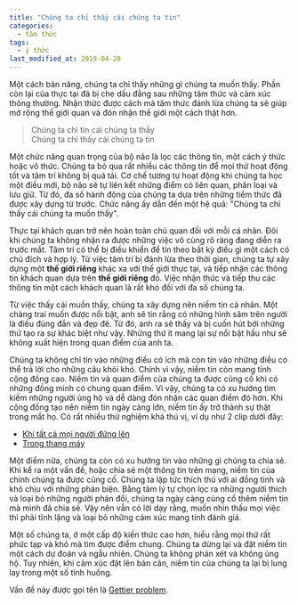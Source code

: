 ```yaml
---
title: "Chúng ta chỉ thấy cái chúng ta tin"
categories:
  - tâm thức
tags:
  - ý thức
last_modified_at: 2019-04-20
---
```


Một cách bản năng, chúng ta chỉ thấy những gì chúng ta muốn thấy. Phần còn lại của thực tại đã bị che dấu đằng sau những tâm thức và cảm xúc thông thường. Nhận thức được cách mà tâm thức đánh lừa chúng ta sẽ giúp mở rộng thế giới quan và đón nhận thế giới một cách thật hơn.

> Chúng ta chỉ tin cái chúng ta thấy  
> Chúng ta chỉ thấy cái chúng ta tin

Một chức năng quan trọng của bộ não là lọc các thông tin, một cách ý thức hoặc vô thức. Chúng ta bỏ qua rất nhiều các thông tin để mọi thứ hoạt động tốt và tâm trí không bị quá tải. Cơ chế tương tự hoạt động khi chúng ta học một điều mới, bộ não sẽ tự liên kết những điểm có liên quan, phân loại và lưu giữ. Từ đó, đa số hành động của chúng ta dựa trên những tiềm thức đã được xây dựng từ trước. Chức năng ấy dẫn đến một hệ quả: "Chúng ta chỉ thấy cái chúng ta muốn thấy".
 
Thực tại khách quan trở nên hoàn toàn chủ quan đối với mỗi cá nhân. Đôi khi chúng ta không nhận ra được những việc vô cùng rõ ràng đang diễn ra trước mắt. Tâm trí có thể bị điều khiển để tin theo bất kỳ điều gì một cách có chủ đích và hợp lý. Từ việc tâm trí bị đánh lừa theo thời gian, chúng ta tự xây dựng một **thế giới riêng** khác xa với thế giới thực tại, và tiếp nhận các thông tin khách quan dựa trên **thế giới riêng** đó. Việc nhận thức và tiếp thu các thông tin một cách khách quan là rất khó đối với đa số chúng ta.

Từ việc thấy cái muốn thấy, chúng ta xây dựng nên niềm tin cá nhân. Một chàng trai muốn được nổi bật, anh sẽ tin rằng có những hình săm trên người là điều đúng đắn và đẹp đẽ. Từ đó, anh ra sẽ thấy và bị cuốn hút bởi những thứ tạo ra sự khác biệt như vậy. Những thứ ít mang lại sự nổi bật hầu như sẽ không xuất hiện trong quan điểm của anh ta. 

Chúng ta không chỉ tin vào những điều có ích mà còn tin vào những điều có thể trả lời cho những câu khỏi khó. Chính vì vậy, niềm tin còn mang tính cộng đồng cao. Niềm tin và quan điểm của chúng ta được củng cố khi có những đồng minh có chung quan điểm. Vì vậy, chúng ta có xu hướng tìm kiếm những người ủng hộ và dễ dàng đón nhận các quan điểm đó hơn. Khi cộng đồng tạo nên niềm tin ngày càng lớn, niềm tin ấy trở thành sự thật trong mắt họ. Có rất nhiều thử nghiệm khá thú vị, ví dụ như 2 clip dưới đây:

 - [Khi tất cả mọi người đứng lên](https://www.youtube.com/watch?v=MEhSk71gUCQ)
 - [Trong thang máy](https://www.youtube.com/watch?v=dDAbdMv14Is)

Một điểm nữa, chúng ta còn có xu hướng tin vào những gì chúng ta chia sẻ. Khi kể ra một vấn đề, hoặc chia sẻ một thông tin trên mạng, niềm tin của chính chúng ta được củng cố. Chúng ta lập tức thích thú với ai đồng tình và khó chịu với những phản biện. Bằng tâm lý tự chọn lọc ra những người thích và loại bỏ những người phản đối, chúng ta ngày càng củng cố thêm niềm tin mà mình đã chia sẻ. Vậy nên vẫn có lời dạy rằng, muốn nhìn thấu mọi việc thì phải tĩnh lặng và loại bỏ những cảm xúc mang tính đánh giá.

Một số chúng ta, ở một cấp độ kiến thức cao hơn, hiểu rằng mọi thứ rất phức tạp và khó mà tìm được điểm chung. Chúng ta dừng lại và đặt niềm tin một cách dự đoán và ngẫu nhiên. Chúng ta không phán xét và không ủng hộ. Tuy nhiên, khi cảm xúc đặt lên bàn cân, niềm tin của chúng ta lại bị lung lay trong một số tình huống.

Vấn đề này được gọi tên là [Gettier problem](https://en.m.wikipedia.org/wiki/Gettier_problem).


